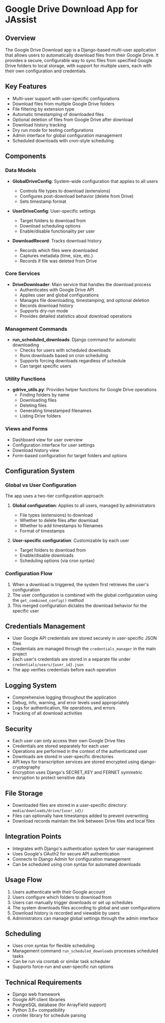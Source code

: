 # Google Drive Download App for JAssist

## Overview
The Google Drive Download app is a Django-based multi-user application that allows users to automatically download files from their Google Drive. It provides a secure, configurable way to sync files from specified Google Drive folders to local storage, with support for multiple users, each with their own configuration and credentials.

## Key Features
- Multi-user support with user-specific configurations
- Download files from multiple Google Drive folders
- File filtering by extension type
- Automatic timestamping of downloaded files
- Optional deletion of files from Google Drive after download
- Download history tracking
- Dry run mode for testing configurations
- Admin interface for global configuration management
- Scheduled downloads with cron-style scheduling

## Components

### Data Models
- **GlobalDriveConfig**: System-wide configuration that applies to all users
  - Controls file types to download (extensions)
  - Configures post-download behavior (delete from Drive)
  - Sets timestamp format
  
- **UserDriveConfig**: User-specific settings 
  - Target folders to download from
  - Download scheduling options
  - Enable/disable functionality per user
  
- **DownloadRecord**: Tracks download history
  - Records which files were downloaded
  - Captures metadata (time, size, etc.)
  - Records if file was deleted from Drive

### Core Services
- **DriveDownloader**: Main service that handles the download process
  - Authenticates with Google Drive API
  - Applies user and global configurations
  - Manages file downloading, timestamping, and optional deletion
  - Records download history
  - Supports dry-run mode
  - Provides detailed statistics about download operations

### Management Commands
- **run_scheduled_downloads**: Django command for automatic downloading
  - Checks for users with scheduled downloads
  - Runs downloads based on cron scheduling
  - Supports forcing downloads regardless of schedule
  - Can target specific users

### Utility Functions
- **gdrive_utils.py**: Provides helper functions for Google Drive operations
  - Finding folders by name
  - Downloading files
  - Deleting files
  - Generating timestamped filenames
  - Listing Drive folders

### Views and Forms
- Dashboard view for user overview
- Configuration interface for user settings
- Download history view
- Form-based configuration for target folders and options

## Configuration System

### Global vs User Configuration
The app uses a two-tier configuration approach:
1. **Global configuration**: Applies to all users, managed by administrators
   - File types (extensions) to download
   - Whether to delete files after download
   - Whether to add timestamps to filenames
   - Format of timestamps

2. **User-specific configuration**: Customizable by each user
   - Target folders to download from
   - Enable/disable downloads
   - Scheduling options (via cron syntax)

### Configuration Flow
1. When a download is triggered, the system first retrieves the user's configuration
2. The user configuration is combined with the global configuration using the `get_combined_config()` method
3. This merged configuration dictates the download behavior for the specific user

## Credentials Management
- User Google API credentials are stored securely in user-specific JSON files
- Credentials are managed through the `credentials_manager` in the main project
- Each user's credentials are stored in a separate file under `credentials/users/{user_id}.json`
- The app verifies credentials before each operation

## Logging System
- Comprehensive logging throughout the application
- Debug, info, warning, and error levels used appropriately
- Logs for authentication, file operations, and errors
- Tracking of all download activities

## Security
- Each user can only access their own Google Drive files
- Credentials are stored separately for each user
- Operations are performed in the context of the authenticated user
- Downloads are stored in user-specific directories
- API keys for transcription services are stored encrypted using django-cryptography
- Encryption uses Django's SECRET_KEY and FERNET symmetric encryption to protect sensitive data

## File Storage
- Downloaded files are stored in a user-specific directory: `media/downloads/drive/{user_id}/`
- Files can optionally have timestamps added to prevent overwriting
- Download records maintain the link between Drive files and local files

## Integration Points
- Integrates with Django's authentication system for user management
- Uses Google's OAuth2 for secure API authentication
- Connects to Django Admin for configuration management
- Can be scheduled using cron syntax for automated downloads

## Usage Flow
1. Users authenticate with their Google account
2. Users configure which folders to download from
3. Users can manually trigger downloads or set up schedules
4. The system downloads files according to global and user configurations
5. Download history is recorded and viewable by users
6. Administrators can manage global settings through the admin interface

## Scheduling
- Uses cron syntax for flexible scheduling
- Management command `run_scheduled_downloads` processes scheduled tasks
- Can be run via crontab or similar task scheduler
- Supports force-run and user-specific run options

## Technical Requirements
- Django web framework
- Google API client libraries
- PostgreSQL database (for ArrayField support)
- Python 3.6+ compatibility
- croniter library for schedule parsing 